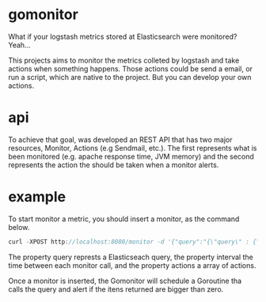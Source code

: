 gomonitor
=========

What if your logstash metrics stored at Elasticsearch were monitored? Yeah...

This projects aims to monitor the metrics colleted by logstash and take actions when something happens. Those actions could be send a email, or run a script, which are native to the project. But you can develop your own actions.

api
=========
To achieve that goal, was developed an REST API that has two major resources, Monitor, Actions (e.g Sendmail, etc.). The first represents what is been monitored (e.g. apache response time, JVM memory) and the second represents the action the should be taken when a monitor alerts.

example
=========
To start monitor a metric, you should insert a monitor, as the command below.

```javascript
curl -XPOST http://localhost:8080/monitor -d '{"query":"{\"query\" : {\"bool\" : {\"must\": [{\"match\" : {\"@fields.request\" : {\"query\" : \"/MYAPP\", \"type\":\"phrase_prefix\"}}},{\"range\" : {\"@timestamp\" : {\"gte\" : \"now-15m\"}}},{\"range\" : {\"@fields.reqmsecs\" : {\"gte\" : 175328151}}}]}}}","interval":"15m","actions":["sendmail"]}'
```

The property query represts a Elasticseach query, the property interval the time between each monitor call, and the property actions a array of actions.

Once a monitor is inserted, the Gomonitor will schedule a Goroutine tha calls the query and alert if the itens returned are bigger than zero.




